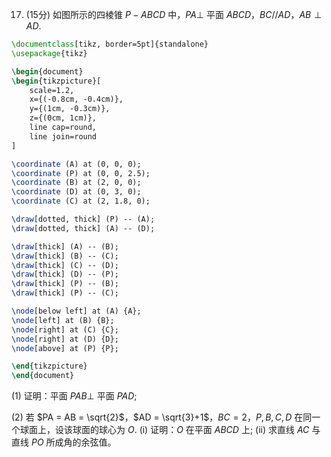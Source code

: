17. (15分) 如图所示的四棱锥 $P-ABCD$ 中，$PA \perp$ 平面 $ABCD$，$BC // AD$，$AB \perp AD$.

```latex
\documentclass[tikz, border=5pt]{standalone}
\usepackage{tikz}

\begin{document}
\begin{tikzpicture}[
    scale=1.2,
    x={(-0.8cm, -0.4cm)}, 
    y={(1cm, -0.3cm)},
    z={(0cm, 1cm)},
    line cap=round,
    line join=round
]

\coordinate (A) at (0, 0, 0);
\coordinate (P) at (0, 0, 2.5);
\coordinate (B) at (2, 0, 0);
\coordinate (D) at (0, 3, 0);
\coordinate (C) at (2, 1.8, 0);

\draw[dotted, thick] (P) -- (A);
\draw[dotted, thick] (A) -- (D);

\draw[thick] (A) -- (B);
\draw[thick] (B) -- (C);
\draw[thick] (C) -- (D);
\draw[thick] (D) -- (P);
\draw[thick] (P) -- (B);
\draw[thick] (P) -- (C);

\node[below left] at (A) {A};
\node[left] at (B) {B};
\node[right] at (C) {C};
\node[right] at (D) {D};
\node[above] at (P) {P};

\end{tikzpicture}
\end{document}
```

(1) 证明：平面 $PAB \perp$ 平面 $PAD$;

(2) 若 $PA = AB = \sqrt{2}$，$AD = \sqrt{3}+1$，$BC = 2$，$P, B, C, D$ 在同一个球面上，设该球面的球心为 $O$.
    (i) 证明：$O$ 在平面 $ABCD$ 上;
    (ii) 求直线 $AC$ 与直线 $PO$ 所成角的余弦值。